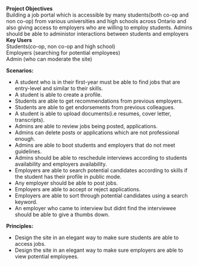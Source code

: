**Project Objectives**  
Building a job portal which is accessible by many students(both co-op and non co-op) from various universities and high schools across Ontario and also giving access to employers who are willing to employ students. Admins should be able to administor interactions between students and employers  
**Key Users**   
Students(co-op, non co-op and high school)    
Employers (searching for potential employees)   
Admin (who can moderate the site)  

**Scenarios:**  
* A student who is in their first-year must be able to find jobs that are entry-level and similar to their skills.
* A student is able to create a profile.  
* Students are able to get recommendations from previous employers.  
* Students are able to get endorsements from previous colleagues.  
* A student is able to upload documents(i.e resumes, cover letter, transcripts).    
* Admins are able to review jobs being posted, applications.  
* Admins can delete posts or applications which are not professional enough.  
* Admins are able to boot students and employers that do not meet guidelines.  
* Admins should be able to reschedule interviews according to students availability and employers availability.  
* Employers are able to search potential candidates according to skills if the student has their profile in public mode.  
* Any employer should be able to post jobs.
* Employers are able to accept or reject applications.  
* Employers are able to sort through potential candidates using a search keyword.    
* An employer who came to interview but didnt find the interviewee should be able to give a thumbs down.  


**Principles:**  
* Design the site in an elegant way to make sure students are able to access jobs.
* Design the site in an elegant way to make sure employers are able to view potential employees.
